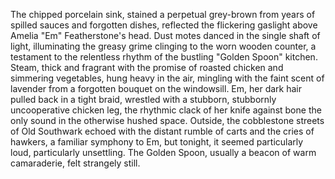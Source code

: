 The chipped porcelain sink, stained a perpetual grey-brown from years of spilled sauces and forgotten dishes, reflected the flickering gaslight above Amelia "Em"  Featherstone's head.  Dust motes danced in the single shaft of light, illuminating the greasy grime clinging to the worn wooden counter, a testament to the relentless rhythm of the bustling "Golden Spoon" kitchen.  Steam, thick and fragrant with the promise of roasted chicken and simmering vegetables, hung heavy in the air, mingling with the faint scent of lavender from a forgotten bouquet on the windowsill.  Em, her dark hair pulled back in a tight braid, wrestled with a stubborn, stubbornly uncooperative chicken leg, the rhythmic clack of her knife against bone the only sound in the otherwise hushed space.  Outside, the cobblestone streets of Old Southwark echoed with the distant rumble of carts and the cries of hawkers, a familiar symphony to Em, but tonight, it seemed particularly loud, particularly unsettling. The Golden Spoon, usually a beacon of warm camaraderie, felt strangely still.
